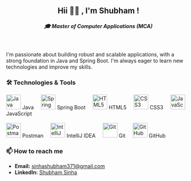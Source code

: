 <h2 align="center">Hii 👋🏻 , I'm Shubham !</h2>

<h5 align="center">🎓 Master of Computer Applications (MCA)</h5>
<br>

I'm passionate about building robust and scalable applications, with a strong foundation in Java and Spring Boot. I'm always eager to learn new technologies and improve my skills.

### 🛠 Technologies & Tools  

<p align="left">
  <img src="https://cdn.jsdelivr.net/gh/devicons/devicon/icons/java/java-original.svg" alt="Java" width="40" height="40"/>
  <span>Java</span>
  &nbsp;&nbsp;&nbsp;
  <img src="https://cdn.jsdelivr.net/gh/devicons/devicon/icons/spring/spring-original.svg" alt="Spring Boot" width="40" height="40"/>
  <span>Spring Boot</span>
  &nbsp;&nbsp;&nbsp;
  <img src="https://cdn.jsdelivr.net/gh/devicons/devicon/icons/html5/html5-original.svg" alt="HTML5" width="40" height="40"/>
  <span>HTML5</span>
  &nbsp;&nbsp;&nbsp;
  <img src="https://cdn.jsdelivr.net/gh/devicons/devicon/icons/css3/css3-original.svg" alt="CSS3" width="40" height="40"/>
  <span>CSS3</span>
  &nbsp;&nbsp;&nbsp;
  <img src="https://cdn.jsdelivr.net/gh/devicons/devicon/icons/javascript/javascript-original.svg" alt="JavaScript" width="40" height="40"/>
  <span>JavaScript</span>
  &nbsp;&nbsp;&nbsp; <br><br>
  <img src="https://cdn.jsdelivr.net/gh/devicons/devicon/icons/postman/postman-original.svg" alt="Postman" width="40" height="40"/>
  <span>Postman</span>
  &nbsp;&nbsp;&nbsp;
  <img src="https://cdn.jsdelivr.net/gh/devicons/devicon/icons/intellij/intellij-original.svg" alt="IntelliJ IDEA" width="40" height="40"/>
  <span>IntelliJ IDEA</span>
  &nbsp;&nbsp;&nbsp;
  <img src="https://cdn.jsdelivr.net/gh/devicons/devicon/icons/git/git-original.svg" alt="Git" width="40" height="40"/>
  <span>Git</span>
  &nbsp;&nbsp;&nbsp;
  <img src="https://cdn.jsdelivr.net/gh/devicons/devicon/icons/github/github-original.svg" alt="GitHub" width="40" height="40"/>
  <span>GitHub</span>
</p>

### 📫 How to reach me  

- **Email:** [sinhashubham371@gmail.com](mailto:sinhashubham371@gmail.com)  
- **LinkedIn:** [Shubham Sinha](https://www.linkedin.com/in/shubhamsinhaaa/)
